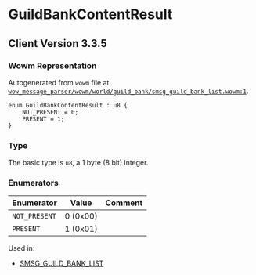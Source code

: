 # GuildBankContentResult

## Client Version 3.3.5

### Wowm Representation

Autogenerated from `wowm` file at [`wow_message_parser/wowm/world/guild_bank/smsg_guild_bank_list.wowm:1`](https://github.com/gtker/wow_messages/tree/main/wow_message_parser/wowm/world/guild_bank/smsg_guild_bank_list.wowm#L1).

```rust,ignore
enum GuildBankContentResult : u8 {
    NOT_PRESENT = 0;
    PRESENT = 1;
}
```
### Type
The basic type is `u8`, a 1 byte (8 bit) integer.
### Enumerators
| Enumerator | Value  | Comment |
| --------- | -------- | ------- |
| `NOT_PRESENT` | 0 (0x00) |  |
| `PRESENT` | 1 (0x01) |  |

Used in:
* [SMSG_GUILD_BANK_LIST](smsg_guild_bank_list.md)

